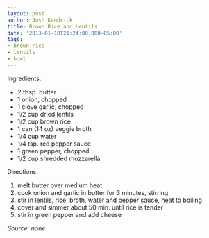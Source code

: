 ```yaml
---
layout: post
author: Josh Kendrick
title: Brown Rice and Lentils
date: '2013-01-18T21:24:00.000-05:00'
tags:
- brown-rice
- lentils
- bowl
---
```


Ingredients:
* 2 tbsp. butter
* 1 onion, chopped
* 1 clove garlic, chopped
* 1/2 cup dried lentils
* 1/2 cup brown rice
* 1 can (14 oz) veggie broth
* 1/4 cup water
* 1/4 tsp. red pepper sauce
* 1 green pepper, chopped
* 1/2 cup shredded mozzarella


Directions:
1. melt butter over medium heat
2. cook onion and garlic in butter for 3 minutes, stirring
3. stir in lentils, rice, broth, water and pepper sauce, heat to boiling
4. cover and simmer about 50 min. until rice is tender
5. stir in green pepper and add cheese

*Source: none*